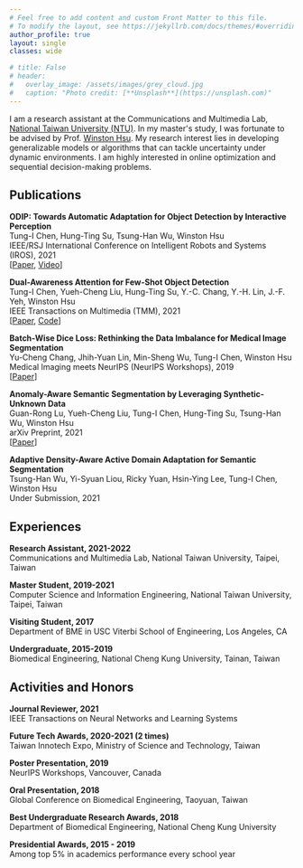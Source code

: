 ```yaml
---
# Feel free to add content and custom Front Matter to this file.
# To modify the layout, see https://jekyllrb.com/docs/themes/#overriding-theme-defaults
author_profile: true
layout: single
classes: wide

# title: False
# header:
#   overlay_image: /assets/images/grey_cloud.jpg
#   caption: "Photo credit: [**Unsplash**](https://unsplash.com)"
---
```


I am a research assistant at the Communications and Multimedia Lab, [National Taiwan University (NTU)](https://www.ntu.edu.tw/english/). In my master's study, I was fortunate to be advised by Prof. [Winston Hsu](https://winstonhsu.info/). My research interest lies in developing generalizable models or algorithms that can tackle uncertainty under dynamic environments. I am highly interested in online optimization and sequential decision-making problems.

## Publications
**ODIP: Towards Automatic Adaptation for Object Detection by Interactive Perception**
    <br>
    Tung-I Chen, Hung-Ting Su, Tsung-Han Wu, Winston Hsu
    <br>
    IEEE/RSJ International Conference on Intelligent Robots and Systems (IROS), 2021
    <br>
    \[[Paper](https://arxiv.org/abs/2108.01477), [Video](https://www.youtube.com/watch?v=1E4JGFjqZP0)\]

**Dual-Awareness Attention for Few-Shot Object Detection**
    <br>
    Tung-I Chen, Yueh-Cheng Liu, Hung-Ting Su, Y.-C. Chang, Y.-H. Lin, J.-F. Yeh, Winston Hsu
    <br>
    IEEE Transactions on Multimedia (TMM), 2021
    <br>
    \[[Paper](https://arxiv.org/abs/2102.12152), [Code](https://github.com/Tung-I/Dual-awareness-Attention-for-Few-shot-Object-Detection)\]

**Batch-Wise Dice Loss: Rethinking the Data Imbalance for Medical Image Segmentation**
    <br>
    Yu-Cheng Chang, Jhih-Yuan Lin, Min-Sheng Wu, Tung-I Chen, Winston Hsu
    <br>
    Medical Imaging meets NeurIPS (NeurIPS Workshops), 2019
    <br>
    \[[Paper](https://profs.etsmtl.ca/hlombaert/public/medneurips2019/73_CameraReadySubmission_Med_NeurIPS_2019.pdf)\]

**Anomaly-Aware Semantic Segmentation by Leveraging Synthetic-Unknown Data**
    <br>
    Guan-Rong Lu, Yueh-Cheng Liu, Tung-I Chen, Hung-Ting Su, Tsung-Han Wu, Winston Hsu
    <br>
    arXiv Preprint, 2021
    <br>
    \[[Paper](https://arxiv.org/abs/2111.14343)\]

**Adaptive Density-Aware Active Domain Adaptation for Semantic Segmentation**
    <br>
    Tsung-Han Wu, Yi-Syuan Liou, Ricky Yuan, Hsin-Ying Lee, Tung-I Chen, Winston Hsu
    <br>
    Under Submission, 2021


## Experiences
**Research Assistant, 2021-2022**
    <br>
    Communications and Multimedia Lab, National Taiwan University, Taipei, Taiwan

**Master Student, 2019-2021**
    <br>
    Computer Science and Information Engineering, National Taiwan University, Taipei, Taiwan

**Visiting Student, 2017**
    <br>
    Department of BME in USC Viterbi School of Engineering, Los Angeles, CA

**Undergraduate, 2015-2019**
    <br>
    Biomedical Engineering, National Cheng Kung University, Tainan, Taiwan


## Activities and Honors
**Journal Reviewer, 2021**
    <br>
    IEEE Transactions on Neural Networks and Learning Systems

**Future Tech Awards, 2020-2021 (2 times)**
    <br>
    Taiwan Innotech Expo, Ministry of Science and Technology, Taiwan

**Poster Presentation, 2019**
    <br>
    NeurIPS Workshops, Vancouver, Canada

**Oral Presentation, 2018**
    <br>
    Global Conference on Biomedical Engineering, Taoyuan, Taiwan

**Best Undergraduate Research Awards, 2018**
    <br>
    Department of Biomedical Engineering, National Cheng Kung University

**Presidential Awards, 2015 - 2019**
    <br>
    Among top 5% in academics performance every school year

